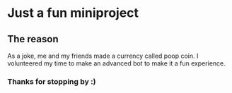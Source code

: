 # **Just a fun miniproject**

## **The reason**
As a joke, me and my friends made a currency called poop coin. I volunteered my time to make an advanced bot to make it a fun experience.

### **Thanks for stopping by :)**
